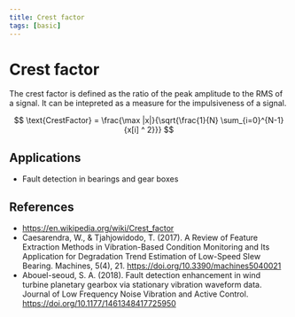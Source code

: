 ```yaml
---
title: Crest factor
tags: [basic]
---
```


# Crest factor

The crest factor is defined as the ratio of the peak amplitude to the RMS of a signal.
It can be intepreted as a measure for the impulsiveness of a signal.

$$
\text{CrestFactor} = \frac{\max |x|}{\sqrt{\frac{1}{N} \sum_{i=0}^{N-1}{x[i] ^ 2}}}
$$

## Applications

- Fault detection in bearings and gear boxes

## References

- https://en.wikipedia.org/wiki/Crest_factor
- Caesarendra, W., & Tjahjowidodo, T. (2017). A Review of Feature Extraction Methods in Vibration-Based Condition Monitoring and Its Application for Degradation Trend Estimation of Low-Speed Slew Bearing. Machines, 5(4), 21. https://doi.org/10.3390/machines5040021
- Abouel-seoud, S. A. (2018). Fault detection enhancement in wind turbine planetary gearbox via stationary vibration waveform data. Journal of Low Frequency Noise Vibration and Active Control. https://doi.org/10.1177/1461348417725950
